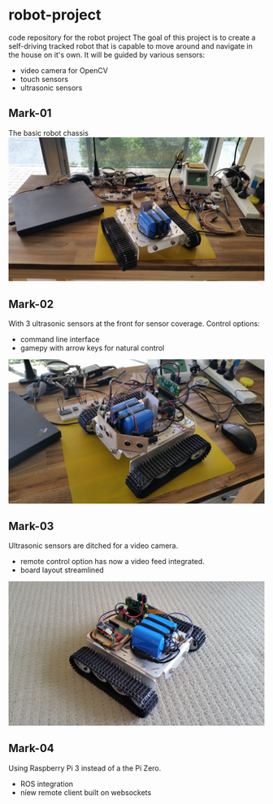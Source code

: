 # robot-project
code repository for the robot project
The goal of this project is to create a self-driving tracked robot that is capable to move around and navigate in the house on it's own.
It will be guided by various sensors:
- video camera for OpenCV
- touch sensors
- ultrasonic sensors

## Mark-01
The basic robot chassis
<img src="/doc/mark-01_small.jpg"/>

## Mark-02
With 3 ultrasonic sensors at the front for sensor coverage.
Control options:
- command line interface
- gamepy with arrow keys for natural control
<img src="/doc/mark-02_small.jpg"/>

## Mark-03
Ultrasonic sensors are ditched for a video camera.
- remote control option has now a video feed integrated.
- board layout streamlined
<img src="/doc/mark-03_small.jpg"/>

## Mark-04
Using Raspberry Pi 3 instead of a the Pi Zero.
- ROS integration
- níew remote client built on websockets
